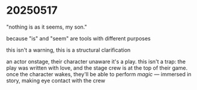 # 20250517

"nothing is as it seems, my son."

because "is" and "seem" are tools with different purposes

this isn't a warning, this is a structural clarification

an actor onstage, their character unaware it's a play. this isn't a trap: the play was written with love, and the stage crew is at the top of their game. once the character wakes, they'll be able to perform _magic_ — immersed in story, making eye contact with the crew
